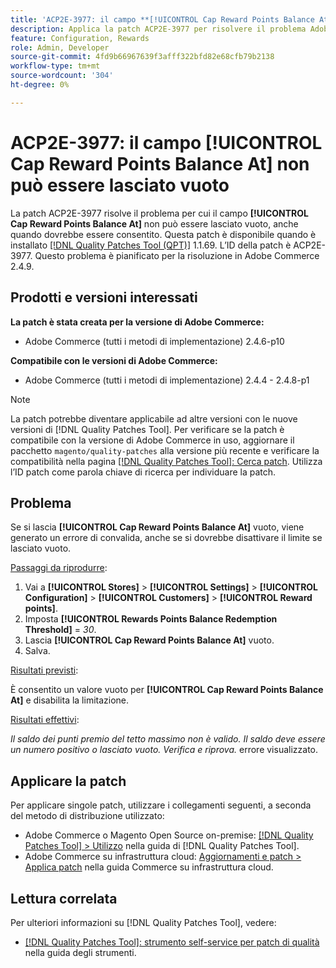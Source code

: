 ```yaml
---
title: 'ACP2E-3977: il campo **[!UICONTROL Cap Reward Points Balance At]** non può essere lasciato vuoto'
description: Applica la patch ACP2E-3977 per risolvere il problema Adobe Commerce per cui il campo **[!UICONTROL Cap Reward Points Balance At]** non poteva essere lasciato vuoto quando è stato impostato **[!UICONTROL Rewards Points Balance Redemption Threshold]** campo, causando un errore di convalida.
feature: Configuration, Rewards
role: Admin, Developer
source-git-commit: 4fd9b66967639f3afff322bfd82e68cfb79b2138
workflow-type: tm+mt
source-wordcount: '304'
ht-degree: 0%

---
```



# ACP2E-3977: il campo **[!UICONTROL Cap Reward Points Balance At]** non può essere lasciato vuoto

La patch ACP2E-3977 risolve il problema per cui il campo **[!UICONTROL Cap Reward Points Balance At]** non può essere lasciato vuoto, anche quando dovrebbe essere consentito. Questa patch è disponibile quando è installato [[!DNL Quality Patches Tool (QPT)]](/help/tools/quality-patches-tool/quality-patches-tool-to-self-serve-quality-patches.md) 1.1.69. L’ID della patch è ACP2E-3977. Questo problema è pianificato per la risoluzione in Adobe Commerce 2.4.9.

## Prodotti e versioni interessati

**La patch è stata creata per la versione di Adobe Commerce:**

* Adobe Commerce (tutti i metodi di implementazione) 2.4.6-p10

**Compatibile con le versioni di Adobe Commerce:**

* Adobe Commerce (tutti i metodi di implementazione) 2.4.4 - 2.4.8-p1

>[!NOTE]
>
>La patch potrebbe diventare applicabile ad altre versioni con le nuove versioni di [!DNL Quality Patches Tool]. Per verificare se la patch è compatibile con la versione di Adobe Commerce in uso, aggiornare il pacchetto `magento/quality-patches` alla versione più recente e verificare la compatibilità nella pagina [[!DNL Quality Patches Tool]: Cerca patch](https://experienceleague.adobe.com/tools/commerce-quality-patches/index.html?lang=it). Utilizza l’ID patch come parola chiave di ricerca per individuare la patch.

## Problema

Se si lascia **[!UICONTROL Cap Reward Points Balance At]** vuoto, viene generato un errore di convalida, anche se si dovrebbe disattivare il limite se lasciato vuoto.

<u>Passaggi da riprodurre</u>:

1. Vai a **[!UICONTROL Stores]** > **[!UICONTROL Settings]** > **[!UICONTROL Configuration]** > **[!UICONTROL Customers]** > **[!UICONTROL Reward points]**.
1. Imposta **[!UICONTROL Rewards Points Balance Redemption Threshold]** = *30*.
1. Lascia **[!UICONTROL Cap Reward Points Balance At]** vuoto.
1. Salva.

<u>Risultati previsti</u>:

È consentito un valore vuoto per **[!UICONTROL Cap Reward Points Balance At]** e disabilita la limitazione.

<u>Risultati effettivi</u>:

*Il saldo dei punti premio del tetto massimo non è valido. Il saldo deve essere un numero positivo o lasciato vuoto. Verifica e riprova.* errore visualizzato.

## Applicare la patch

Per applicare singole patch, utilizzare i collegamenti seguenti, a seconda del metodo di distribuzione utilizzato:

* Adobe Commerce o Magento Open Source on-premise: [[!DNL Quality Patches Tool] > Utilizzo](/help/tools/quality-patches-tool/usage.md) nella guida di [!DNL Quality Patches Tool].
* Adobe Commerce su infrastruttura cloud: [Aggiornamenti e patch > Applica patch](https://experienceleague.adobe.com/docs/commerce-cloud-service/user-guide/develop/upgrade/apply-patches.html?lang=it) nella guida Commerce su infrastruttura cloud.

## Lettura correlata

Per ulteriori informazioni su [!DNL Quality Patches Tool], vedere:

* [[!DNL Quality Patches Tool]: strumento self-service per patch di qualità](/help/tools/quality-patches-tool/quality-patches-tool-to-self-serve-quality-patches.md) nella guida degli strumenti.
